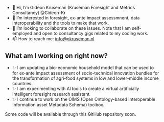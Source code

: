 - 👋 Hi, I’m Gideon Kruseman (Kruseman Foresight and Metrics Consultancy) @Gideon-Kr
- 👀 I’m interested in foresight, ex-ante impact assessmnent, data interoperability and the tools to make that work.
- 💞️ I’m looking to collaborate on these issues. Note that I am self-employed and open to consultancy gigs related to my coding work.
- 📫 How to reach me: info@gkruseman.nl

## What am I working on right now?
- ✨ I am updating a bio-economic household model that can be used to for ex-ante impact assessment of socio-technical innovation bundles for the transformation of agri-food systems in low and lower-middle income countries.
- ✨ I am experimenting with AI tools to create a virtual artificially intelligent foresight research assistant.
- ✨ I continue to work on the OIMS (Open Ontology-based Interoperable Information asset Metadata Schema) toolbox.

Some code will be available through this GitHub repository soon.
<!---
Gideon-Kr/Gideon-Kr is a ✨ spe to take a look at your changes.
--->
